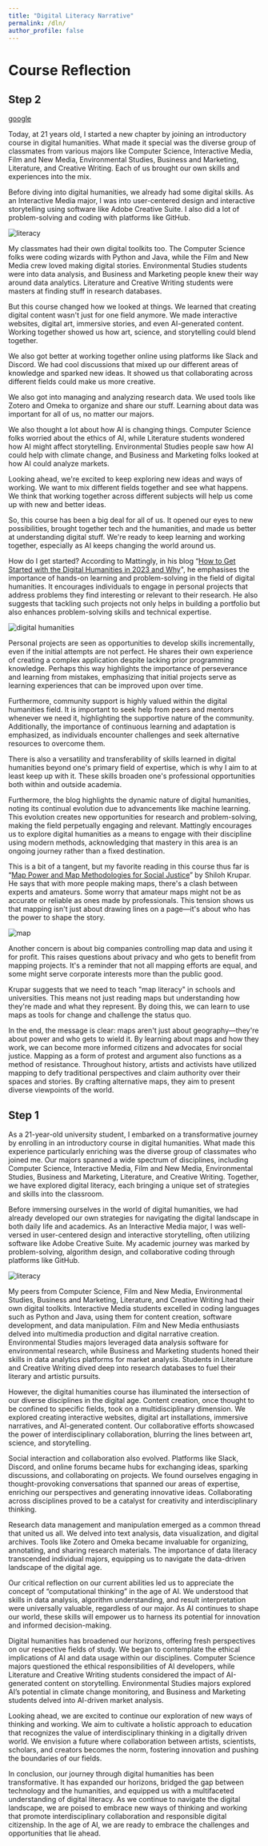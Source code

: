 ```yaml
---
title: "Digital Literacy Narrative"
permalink: /dln/
author_profile: false
---
```



# Course Reflection

## Step 2
[google](https://www.google.com)

Today, at 21 years old, I started a new chapter by joining an introductory course in digital humanities. What made it special was the diverse group of classmates from various majors like Computer Science, Interactive Media, Film and New Media, Environmental Studies, Business and Marketing, Literature, and Creative Writing. Each of us brought our own skills and experiences into the mix.

Before diving into digital humanities, we already had some digital skills. As an Interactive Media major, I was into user-centered design and interactive storytelling using software like Adobe Creative Suite. I also did a lot of problem-solving and coding with platforms like GitHub.

![literacy](/assets\images\literacy.png)

My classmates had their own digital toolkits too. The Computer Science folks were coding wizards with Python and Java, while the Film and New Media crew loved making digital stories. Environmental Studies students were into data analysis, and Business and Marketing people knew their way around data analytics. Literature and Creative Writing students were masters at finding stuff in research databases.

But this course changed how we looked at things. We learned that creating digital content wasn't just for one field anymore. We made interactive websites, digital art, immersive stories, and even AI-generated content. Working together showed us how art, science, and storytelling could blend together.

We also got better at working together online using platforms like Slack and Discord. We had cool discussions that mixed up our different areas of knowledge and sparked new ideas. It showed us that collaborating across different fields could make us more creative.

We also got into managing and analyzing research data. We used tools like Zotero and Omeka to organize and share our stuff. Learning about data was important for all of us, no matter our majors.

We also thought a lot about how AI is changing things. Computer Science folks worried about the ethics of AI, while Literature students wondered how AI might affect storytelling. Environmental Studies people saw how AI could help with climate change, and Business and Marketing folks looked at how AI could analyze markets.

Looking ahead, we're excited to keep exploring new ideas and ways of working. We want to mix different fields together and see what happens. We think that working together across different subjects will help us come up with new and better ideas.

So, this course has been a big deal for all of us. It opened our eyes to new possibilities, brought together tech and the humanities, and made us better at understanding digital stuff. We're ready to keep learning and working together, especially as AI keeps changing the world around us.

How do I get started? According to Mattingly, in his blog “[How to Get Started with the Digital Humanities in 2023 and Why](https://medium.com/@wjbmattingly/how-to-get-started-with-the-digital-humanities-in-2023-and-why-baed7b8e1177)", he emphasises the importance of hands-on learning and problem-solving in the field of digital humanities. It encourages individuals to engage in personal projects that address problems they find interesting or relevant to their research. He also suggests that tackling such projects not only helps in building a portfolio but also enhances problem-solving skills and technical expertise. 

![digital humanities](/assets\images\digitalhumanities.png)

Personal projects are seen as opportunities to develop skills incrementally, even if the initial attempts are not perfect. He shares their own experience of creating a complex application despite lacking prior programming knowledge. Perhaps this way highlights the importance of perseverance and learning from mistakes, emphasizing that initial projects serve as learning experiences that can be improved upon over time. 

Furthermore, community support is highly valued within the digital humanities field. It is important to seek help from peers and mentors whenever we need it, highlighting the supportive nature of the community. Additionally, the importance of continuous learning and adaptation is emphasized, as individuals encounter challenges and seek alternative resources to overcome them.

There is also a versatility and transferability of skills learned in digital humanities beyond one's primary field of expertise, which is why I aim to at least keep up with it. These skills broaden one's professional opportunities both within and outside academia.

Furthermore, the blog highlights the dynamic nature of digital humanities, noting its continual evolution due to advancements like machine learning. This evolution creates new opportunities for research and problem-solving, making the field perpetually engaging and relevant. Mattingly encourages us to explore digital humanities as a means to engage with their discipline using modern methods, acknowledging that mastery in this area is an ongoing journey rather than a fixed destination.

This is a bit of a tangent, but my favorite reading in this course thus far is “[Map Power and Map Methodologies for Social Justice](https://www.jstor.org/stable/43773699)” by Shiloh Krupar. He says that with more people making maps, there's a clash between experts and amateurs. Some worry that amateur maps might not be as accurate or reliable as ones made by professionals. This tension shows us that mapping isn't just about drawing lines on a page—it's about who has the power to shape the story.

![map](/assets\images\map.png)

Another concern is about big companies controlling map data and using it for profit. This raises questions about privacy and who gets to benefit from mapping projects. It's a reminder that not all mapping efforts are equal, and some might serve corporate interests more than the public good.

Krupar suggests that we need to teach "map literacy" in schools and universities. This means not just reading maps but understanding how they're made and what they represent. By doing this, we can learn to use maps as tools for change and challenge the status quo.

In the end, the message is clear: maps aren't just about geography—they're about power and who gets to wield it. By learning about maps and how they work, we can become more informed citizens and advocates for social justice. Mapping as a form of protest and argument also functions as a method of resistance. Throughout history, artists and activists have utilized mapping to defy traditional perspectives and claim authority over their spaces and stories. By crafting alternative maps, they aim to present diverse viewpoints of the world.


## Step 1

As a 21-year-old university student, I embarked on a transformative journey by enrolling in an introductory course in digital humanities. What made this experience particularly enriching was the diverse group of classmates who joined me. Our majors spanned a wide spectrum of disciplines, including Computer Science, Interactive Media, Film and New Media, Environmental Studies, Business and Marketing, Literature, and Creative Writing. Together, we have explored digital literacy, each bringing a unique set of strategies and skills into the classroom.

Before immersing ourselves in the world of digital humanities, we had already developed our own strategies for navigating the digital landscape in both daily life and academics. As an Interactive Media major, I was well-versed in user-centered design and interactive storytelling, often utilizing software like Adobe Creative Suite. My academic journey was marked by problem-solving, algorithm design, and collaborative coding through platforms like GitHub.

![literacy](/assets\images\literacy.png)

My peers from Computer Science, Film and New Media, Environmental Studies, Business and Marketing, Literature, and Creative Writing had their own digital toolkits. Interactive Media students excelled in coding languages such as Python and Java, using them for content creation, software development, and data manipulation. Film and New Media enthusiasts delved into multimedia production and digital narrative creation. Environmental Studies majors leveraged data analysis software for environmental research, while Business and Marketing students honed their skills in data analytics platforms for market analysis. Students in Literature and Creative Writing dived deep into research databases to fuel their literary and artistic pursuits.

However, the digital humanities course has illuminated the intersection of our diverse disciplines in the digital age. Content creation, once thought to be confined to specific fields, took on a multidisciplinary dimension. We explored creating interactive websites, digital art installations, immersive narratives, and AI-generated content. Our collaborative efforts showcased the power of interdisciplinary collaboration, blurring the lines between art, science, and storytelling.

Social interaction and collaboration also evolved. Platforms like Slack, Discord, and online forums became hubs for exchanging ideas, sparking discussions, and collaborating on projects. We found ourselves engaging in thought-provoking conversations that spanned our areas of expertise, enriching our perspectives and generating innovative ideas. Collaborating across disciplines proved to be a catalyst for creativity and interdisciplinary thinking.

Research data management and manipulation emerged as a common thread that united us all. We delved into text analysis, data visualization, and digital archives. Tools like Zotero and Omeka became invaluable for organizing, annotating, and sharing research materials. The importance of data literacy transcended individual majors, equipping us to navigate the data-driven landscape of the digital age.

Our critical reflection on our current abilities led us to appreciate the concept of “computational thinking” in the age of AI. We understood that skills in data analysis, algorithm understanding, and result interpretation were universally valuable, regardless of our major. As AI continues to shape our world, these skills will empower us to harness its potential for innovation and informed decision-making.

Digital humanities has broadened our horizons, offering fresh perspectives on our respective fields of study. We began to contemplate the ethical implications of AI and data usage within our disciplines. Computer Science majors questioned the ethical responsibilities of AI developers, while Literature and Creative Writing students considered the impact of AI-generated content on storytelling. Environmental Studies majors explored AI’s potential in climate change monitoring, and Business and Marketing students delved into AI-driven market analysis.

Looking ahead, we are excited to continue our exploration of new ways of thinking and working. We aim to cultivate a holistic approach to education that recognizes the value of interdisciplinary thinking in a digitally driven world. We envision a future where collaboration between artists, scientists, scholars, and creators becomes the norm, fostering innovation and pushing the boundaries of our fields.

In conclusion, our journey through digital humanities has been transformative. It has expanded our horizons, bridged the gap between technology and the humanities, and equipped us with a multifaceted understanding of digital literacy. As we continue to navigate the digital landscape, we are poised to embrace new ways of thinking and working that promote interdisciplinary collaboration and responsible digital citizenship. In the age of AI, we are ready to embrace the challenges and opportunities that lie ahead.